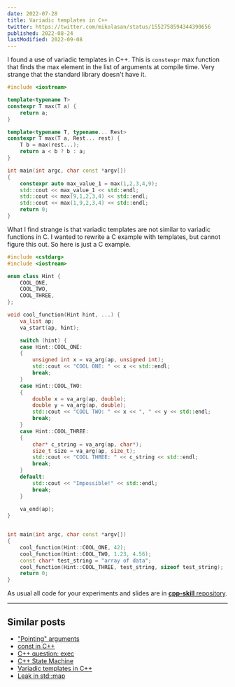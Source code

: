 ```yaml
---
date: 2022-07-28
title: Variadic templates in C++
twitter: https://twitter.com/mikolasan/status/1552758594344390656
published: 2022-08-24
lastModified: 2022-09-08
---
```


I found a use of variadic templates in C++. This is `constexpr` max function that finds the max element in the list of arguments at compile time. Very strange that the standard library doesn't have it. 

```cpp
#include <iostream>

template<typename T>
constexpr T max(T a) {
    return a;
}

template<typename T, typename... Rest>
constexpr T max(T a, Rest... rest) {
    T b = max(rest...);
    return a < b ? b : a;
}

int main(int argc, char const *argv[])
{
    constexpr auto max_value_1 = max(1,2,3,4,9);
    std::cout << max_value_1 << std::endl;
    std::cout << max(9,1,2,3,4) << std::endl;
    std::cout << max(1,9,2,3,4) << std::endl;
    return 0;
}
```

What I find strange is that variadic templates are not similar to variadic functions in C. I wanted to rewrite a C example with templates, but cannot figure this out. So here is just a C example.

```cpp
#include <cstdarg>
#include <iostream>

enum class Hint {
    COOL_ONE,
    COOL_TWO,
    COOL_THREE,
};

void cool_function(Hint hint, ...) {
    va_list ap;
    va_start(ap, hint);

    switch (hint) {
    case Hint::COOL_ONE:
    {
        unsigned int x = va_arg(ap, unsigned int);
        std::cout << "COOL ONE: " << x << std::endl;
        break;
    }
    case Hint::COOL_TWO:
    {
        double x = va_arg(ap, double);
        double y = va_arg(ap, double);
        std::cout << "COOL TWO: " << x << ", " << y << std::endl;
        break;
    }
    case Hint::COOL_THREE:
    {
        char* c_string = va_arg(ap, char*);
        size_t size = va_arg(ap, size_t);
        std::cout << "COOL THREE: " << c_string << std::endl;
        break;
    }
    default:
        std::cout << "Impossible!" << std::endl;
        break;
    }
    
    va_end(ap);
}


int main(int argc, char const *argv[])
{
    cool_function(Hint::COOL_ONE, 42);
    cool_function(Hint::COOL_TWO, 1.23, 4.56);
    const char* test_string = "array of data";
    cool_function(Hint::COOL_THREE, test_string, sizeof test_string);
    return 0;
}
```

As usual all code for your experiments and slides are in [**cpp-skill** repository](https://github.com/mikolasan/cpp-skill/tree/master/variadic).


----

## Similar posts

- ["Pointing" arguments](/code/cpp/pointing-arguments)
- [const in C++](/code/cpp/const-ness)
- [C++ question: exec](/code/cpp/exec-function)
- [C++ State Machine](/code/cpp/finite-state-machine)
- [Variadic templates in C++](/code/cpp/variadic-templates)
- [Leak in std::map](/code/cpp/leak-in-std-map)